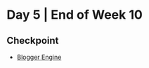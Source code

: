 # Day 5 | End of Week 10

## Checkpoint
+ [Blogger Engine](https://github.com/hollidavis/BloggerEngine)